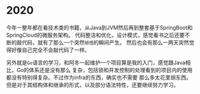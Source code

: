 # 2020
今年一整年都在看技术类的书籍，从Java到JVM然后再到整套基于SpringBoot和SpringCloud的微服务架构。
代码整洁和优化，设计模式，感觉看书之后还要不断的敲代码，就有了那么一个突然`顿悟`的瞬间产生。
然后也会有那么一两天突然觉得好像自己完全不会敲代码了一样。

另外就是`Go`语言的学习，和阿冬一起维护一个项目算是我的入门，感觉跟Java相比，Go的体系还是没有那么
复杂，包括锁和并发控制的处理看到的项目内的使用都没有特别得复杂。不过作为infra的东西，确实也不需要
那么多太花里胡东西。但是对于其结构体和继承的形式，以及部分语法特性，还要继续努力学习。

